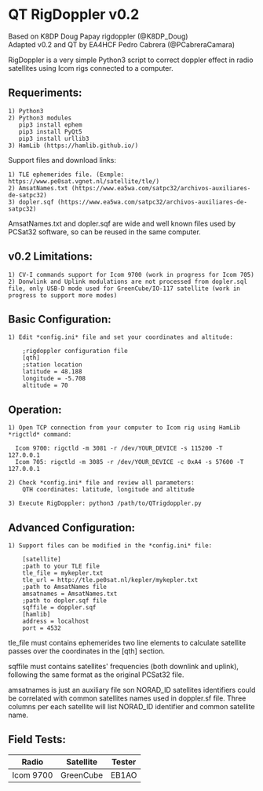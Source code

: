 # QT RigDoppler v0.2

Based on K8DP Doug Papay rigdoppler (@K8DP_Doug)  
Adapted v0.2 and QT by EA4HCF Pedro Cabrera (@PCabreraCamara)  
  
RigDoppler is a very simple Python3 script to correct doppler effect in radio satellites using Icom rigs connected to a computer.  
  
## Requeriments:  
    1) Python3  
    2) Python3 modules
       pip3 install ephem
       pip3 install PyQt5
       pip3 install urllib3
    3) HamLib (https://hamlib.github.io/)  
  
Support files and download links:  

    1) TLE ephemerides file. (Exmple: https://www.pe0sat.vgnet.nl/satellite/tle/)   
    2) AmsatNames.txt (https://www.ea5wa.com/satpc32/archivos-auxiliares-de-satpc32)   
    3) dopler.sqf (https://www.ea5wa.com/satpc32/archivos-auxiliares-de-satpc32)  

  
AmsatNames.txt and dopler.sqf are wide and well known files used by PCSat32 software, so can be reused in the same computer.  

## v0.2 Limitations:
    1) CV-I commands support for Icom 9700 (work in progress for Icom 705)
    2) Donwlink and Uplink modulations are not processed from dopler.sql file, only USB-D mode used for GreenCube/IO-117 satellite (work in progress to support more modes)
    
## Basic Configuration:
    1) Edit *config.ini* file and set your coordinates and altitude:
    
        ;rigdoppler configuration file
        [qth]
        ;station location
        latitude = 48.188
        longitude = -5.708
        altitude = 70
  
## Operation:  
    1) Open TCP connection from your computer to Icom rig using HamLib *rigctld* command:

      Icom 9700: rigctld -m 3081 -r /dev/YOUR_DEVICE -s 115200 -T 127.0.0.1
      Icom 705: rigctld -m 3085 -r /dev/YOUR_DEVICE -c 0xA4 -s 57600 -T 127.0.0.1

    2) Check *config.ini* file and review all parameters:  
        QTH coordinates: latitude, longitude and altitude 
        
    3) Execute RigDoppler: python3 /path/to/QTrigdoppler.py

## Advanced Configuration:
    1) Support files can be modified in the *config.ini* file:
    
        [satellite]
        ;path to your TLE file
        tle_file = mykepler.txt
        tle_url = http://tle.pe0sat.nl/kepler/mykepler.txt
        ;path to AmsatNames file
        amsatnames = AmsatNames.txt
        ;path to dopler.sqf file
        sqffile = doppler.sqf
        [hamlib]
        address = localhost
        port = 4532

tle_file must contains ephemerides two line elements to calculate satellite passes over the coordinates in the [qth] section.

sqffile must contains satellites' frequencies (both downlink and uplink), following the same format as the original PCSat32 file.

amsatnames is just an auxiliary file son NORAD_ID satellites identifiers could be correlated with common satellites names used in doppler.sf file. Three columns per each satellite will list NORAD_ID identifier and common satellite name.

## Field Tests:

|     Radio     |   Satellite   |     Tester    |
| ------------- | ------------- | ------------- |
|  Icom 9700    |  GreenCube    |     EB1AO     |

